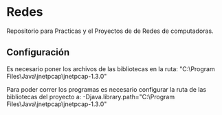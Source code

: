# Redes
Repositorio para Practicas y el Proyectos de de Redes de computadoras.

## Configuración
Es necesario poner los archivos de las bibliotecas en la ruta: "C:\Program Files\Java\jnetpcap\jnetpcap-1.3.0"

Para poder correr los programas es necesario configurar la ruta de las bibliotecas del proyecto a: -Djava.library.path="C:\Program Files\Java\jnetpcap\jnetpcap-1.3.0"
